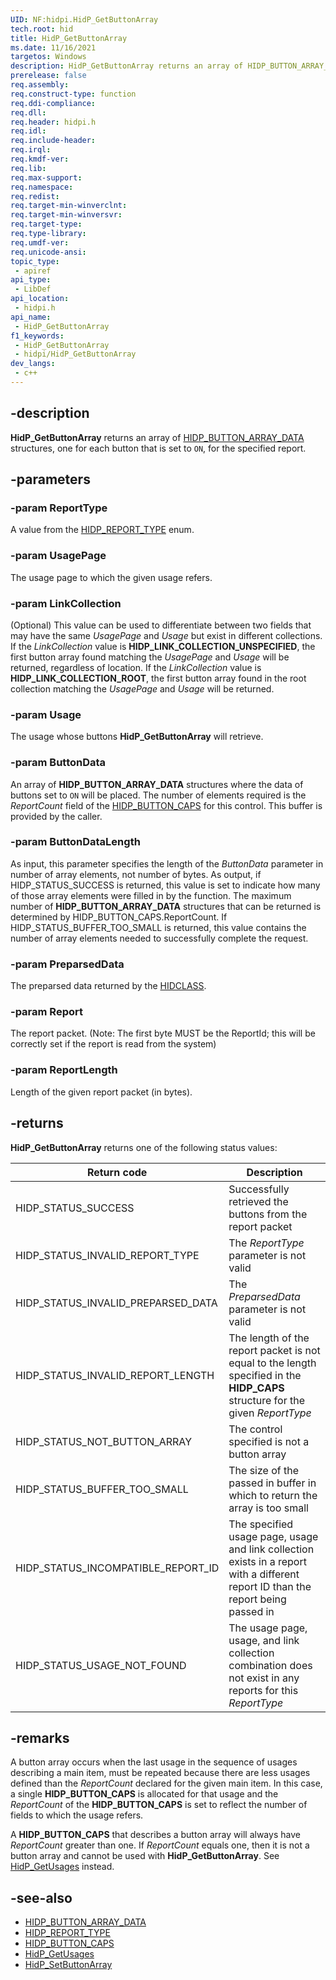 ```yaml
---
UID: NF:hidpi.HidP_GetButtonArray
tech.root: hid
title: HidP_GetButtonArray
ms.date: 11/16/2021
targetos: Windows
description: HidP_GetButtonArray returns an array of HIDP_BUTTON_ARRAY_DATA structures, one for each button that is set to ON, for the specified report.
prerelease: false
req.assembly: 
req.construct-type: function
req.ddi-compliance: 
req.dll: 
req.header: hidpi.h
req.idl: 
req.include-header: 
req.irql: 
req.kmdf-ver: 
req.lib: 
req.max-support: 
req.namespace: 
req.redist: 
req.target-min-winverclnt: 
req.target-min-winversvr: 
req.target-type: 
req.type-library: 
req.umdf-ver: 
req.unicode-ansi: 
topic_type:
 - apiref
api_type:
 - LibDef
api_location:
 - hidpi.h
api_name:
 - HidP_GetButtonArray
f1_keywords:
 - HidP_GetButtonArray
 - hidpi/HidP_GetButtonArray
dev_langs:
 - c++
---
```


## -description

**HidP_GetButtonArray** returns an array of [HIDP_BUTTON_ARRAY_DATA](ns-hidpi-hidp_button_array_data.md) structures, one for each button that is set to `ON`, for the specified report.

## -parameters

### -param ReportType

A value from the [HIDP_REPORT_TYPE](ne-hidpi-_hidp_report_type.md) enum.

### -param UsagePage

The usage page to which the given usage refers.

### -param LinkCollection

(Optional) This value can be used to differentiate between two fields that may have the same *UsagePage* and *Usage* but exist in different collections. If the *LinkCollection* value is **HIDP_LINK_COLLECTION_UNSPECIFIED**, the first button array found matching the *UsagePage* and *Usage* will be returned, regardless of location. If the *LinkCollection* value is **HIDP_LINK_COLLECTION_ROOT**, the first button array found in the root collection matching the *UsagePage* and *Usage* will be returned.

### -param Usage

The usage whose buttons **HidP_GetButtonArray** will retrieve.

### -param ButtonData

An array of **HIDP_BUTTON_ARRAY_DATA** structures where the data of buttons set to `ON` will be placed. The number of elements required is the *ReportCount* field of the [HIDP_BUTTON_CAPS](ns-hidpi-_hidp_button_caps.md) for this control. This buffer is provided by the caller.

### -param ButtonDataLength

As input, this parameter specifies the length of the *ButtonData* parameter in number of array elements, not number of bytes. As output, if HIDP_STATUS_SUCCESS is returned, this value is set to indicate how many of those array elements were filled in by the function. The maximum number of **HIDP_BUTTON_ARRAY_DATA** structures that can be returned is determined by HIDP_BUTTON_CAPS.ReportCount. If HIDP_STATUS_BUFFER_TOO_SMALL is returned, this value contains the number of array elements needed to successfully complete the request.

### -param PreparsedData

The preparsed data returned by the [HIDCLASS](../hidclass/index.md).

### -param Report

The report packet. (Note: The first byte MUST be the ReportId; this will be correctly set if the report is read from the system)

### -param ReportLength

Length of the given report packet (in bytes).

## -returns

**HidP_GetButtonArray** returns one of the following status values:

| Return code                        | Description                                                                                                                       |
|------------------------------------|-----------------------------------------------------------------------------------------------------------------------------------|
| HIDP_STATUS_SUCCESS                | Successfully retrieved the buttons from the report packet                                                                         |
| HIDP_STATUS_INVALID_REPORT_TYPE    | The *ReportType* parameter is not valid                                                                                           |
| HIDP_STATUS_INVALID_PREPARSED_DATA | The *PreparsedData* parameter is not valid                                                                                        |
| HIDP_STATUS_INVALID_REPORT_LENGTH  | The length of the report packet is not equal to the length specified in the **HIDP_CAPS** structure for the given *ReportType*    |
| HIDP_STATUS_NOT_BUTTON_ARRAY       | The control specified is not a button array                                                                                       |
| HIDP_STATUS_BUFFER_TOO_SMALL       | The size of the passed in buffer in which to return the array is too small                                                        |
| HIDP_STATUS_INCOMPATIBLE_REPORT_ID | The specified usage page, usage and link collection exists in a report with a different report ID than the report being passed in |
| HIDP_STATUS_USAGE_NOT_FOUND        | The usage page, usage, and link collection combination does not exist in any reports for this *ReportType*                        |

## -remarks

A button array occurs when the last usage in the sequence of usages describing a main item, must be repeated because there are less usages defined than the *ReportCount* declared for the given main item. In this case, a single **HIDP_BUTTON_CAPS** is allocated for that usage and the *ReportCount* of the **HIDP_BUTTON_CAPS** is set to reflect the number of fields to which the usage refers.

A **HIDP_BUTTON_CAPS** that describes a button array will always have *ReportCount* greater than one. If *ReportCount* equals one, then it is not a button array and cannot be used with **HidP_GetButtonArray**. See [HidP_GetUsages](nf-hidpi-hidp_getusages.md) instead.

## -see-also

- [HIDP_BUTTON_ARRAY_DATA](ns-hidpi-hidp_button_array_data.md)
- [HIDP_REPORT_TYPE](ne-hidpi-_hidp_report_type.md)
- [HIDP_BUTTON_CAPS](ns-hidpi-_hidp_button_caps.md)
- [HidP_GetUsages](nf-hidpi-hidp_getusages.md)
- [HidP_SetButtonArray](nf-hidpi-hidp_setbuttonarray.md)
